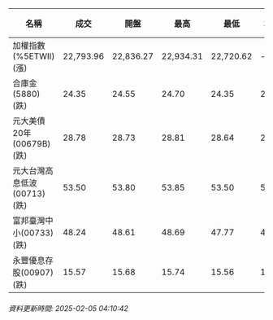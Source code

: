 | 名稱 | 成交 | 開盤 | 最高 | 最低 | 均價 | 成交金額(億) | 昨收 | 漲跌幅 | 漲跌 | 總量 | 昨量 | 振幅 |
| -------- | -------- | -------- | -------- |-------- | -------- | -------- |-------- |-------- |-------- | -------- | -------- |-------- |
|加權指數(%5ETWII) (漲)|22,793.96|22,836.27|22,934.31|22,720.62|-|4,095.97|22,694.71|0.44%|99.25|6,879,328|0|0.94%|
|合庫金(5880) (跌)|24.35|24.55|24.70|24.35|24.46|2.81|24.55|0.81%|0.20|11,495|17,238|1.43%|
|元大美債20年(00679B) (跌)|28.78|28.73|28.81|28.64|28.71|12.33|29.06|0.96%|0.28|42,939|134,027|0.58%|
|元大台灣高息低波(00713) (跌)|53.50|53.80|53.85|53.50|53.70|5.18|53.60|0.19%|0.10|9,640|15,078|0.65%|
|富邦臺灣中小(00733) (跌)|48.24|48.61|48.69|47.77|48.38|1.04|48.50|0.54%|0.26|2,151|5,221|1.90%|
|永豐優息存股(00907) (跌)|15.57|15.68|15.74|15.56|15.65|0.419|15.67|0.64%|0.10|2,675|3,033|1.15%|
###### 資料更新時間: 2025-02-05 04:10:42